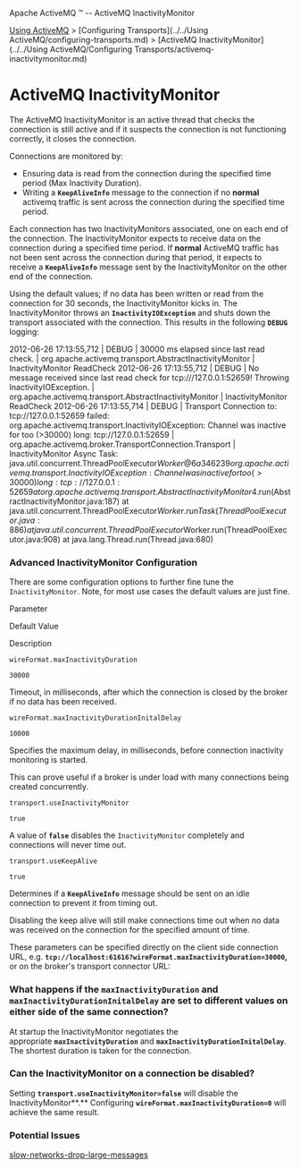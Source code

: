 Apache ActiveMQ ™ -- ActiveMQ InactivityMonitor 

[Using ActiveMQ](../../using-activemq.md) > [Configuring Transports](../../Using ActiveMQ/configuring-transports.md) > [ActiveMQ InactivityMonitor](../../Using ActiveMQ/Configuring Transports/activemq-inactivitymonitor.md)


ActiveMQ InactivityMonitor
==========================

The ActiveMQ InactivityMonitor is an active thread that checks the connection is still active and if it suspects the connection is not functioning correctly, it closes the connection.

Connections are monitored by:

*   Ensuring data is read from the connection during the specified time period (Max Inactivity Duration).
*   Writing a **`KeepAliveInfo`** message to the connection if no **normal** activemq traffic is sent across the connection during the specified time period.

Each connection has two InactivityMonitors associated, one on each end of the connection. The InactivityMonitor expects to receive data on the connection during a specified time period. If **normal** ActiveMQ traffic has not been sent across the connection during that period, it expects to receive a **`KeepAliveInfo`** message sent by the InactivityMonitor on the other end of the connection.

Using the default values; if no data has been written or read from the connection for 30 seconds, the InactivityMonitor kicks in. The InactivityMonitor throws an **`InactivityIOException`** and shuts down the transport associated with the connection. This results in the following **`DEBUG`** logging:

2012-06-26 17:13:55,712 | DEBUG | 30000 ms elapsed since last read check. | org.apache.activemq.transport.AbstractInactivityMonitor | InactivityMonitor ReadCheck
2012-06-26 17:13:55,712 | DEBUG | No message received since last read check for tcp:///127.0.0.1:52659! Throwing InactivityIOException. | org.apache.activemq.transport.AbstractInactivityMonitor | InactivityMonitor ReadCheck
2012-06-26 17:13:55,714 | DEBUG | Transport Connection to: tcp://127.0.0.1:52659 failed: 
org.apache.activemq.transport.InactivityIOException: Channel was inactive for too (>30000) long: tcp://127.0.0.1:52659 |
org.apache.activemq.broker.TransportConnection.Transport | InactivityMonitor Async Task: 
java.util.concurrent.ThreadPoolExecutor$Worker@6a346239
org.apache.activemq.transport.InactivityIOException: Channel was inactive for too (>30000) long: tcp://127.0.0.1:52659
    at org.apache.activemq.transport.AbstractInactivityMonitor$4.run(AbstractInactivityMonitor.java:187)
    at java.util.concurrent.ThreadPoolExecutor$Worker.runTask(ThreadPoolExecutor.java:886)
    at java.util.concurrent.ThreadPoolExecutor$Worker.run(ThreadPoolExecutor.java:908)
    at java.lang.Thread.run(Thread.java:680)

### Advanced InactivityMonitor Configuration

There are some configuration options to further fine tune the `InactivityMonitor`. Note, for most use cases the default values are just fine.

Parameter

Default Value

Description

`wireFormat.maxInactivityDuration`

`30000`

Timeout, in milliseconds, after which the connection is closed by the broker if no data has been received.

`wireFormat.maxInactivityDurationInitalDelay`

`10000`

Specifies the maximum delay, in milliseconds, before connection inactivity monitoring is started.

This can prove useful if a broker is under load with many connections being created concurrently.

`transport.useInactivityMonitor`

`true`

A value of **`false`** disables the `InactivityMonitor` completely and connections will never time out.

`transport.useKeepAlive`

`true`

Determines if a **`KeepAliveInfo`** message should be sent on an idle connection to prevent it from timing out.

Disabling the keep alive will still make connections time out when no data was received on the connection for the specified amount of time.

These parameters can be specified directly on the client side connection URL, e.g. **`tcp://localhost:61616?wireFormat.maxInactivityDuration=30000`,** or on the broker's transport connector URL:

<transportConnectors>
  <transportConnector name="openwire" uri="tcp://0.0.0.0:61616?wireFormat.maxInactivityDuration=30000&amp;wireFormat.maxInactivityDurationInitalDelay=10000"/>
</transportConnectors>

### What happens if the `maxInactivityDuration` and `maxInactivityDurationInitalDelay` are set to different values on either side of the same connection?

At startup the InactivityMonitor negotiates the appropriate **`maxInactivityDuration`** and **`maxInactivityDurationInitalDelay`**. The shortest duration is taken for the connection.

### Can the InactivityMonitor on a connection be disabled?

Setting **`transport.useInactivityMonitor=false`** will disable the InactivityMonitor**.** Configuring **`wireFormat.maxInactivityDuration=0`** will achieve the same result.

### Potential Issues

[slow-networks-drop-large-messages](../../FAQ/Errors/slow-networks-drop-large-messages.md)

